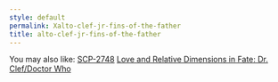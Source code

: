 ```yaml
---
style: default
permalink: Xalto-clef-jr-fins-of-the-father
title: alto-clef-jr-fins-of-the-father
---
```

You may also like:
[SCP-2748](http://scp-wiki.net/scp-2748)
[Love and Relative Dimensions in Fate: Dr. Clef/Doctor Who](http://scp-wiki.net/breach-my-containment-baby)